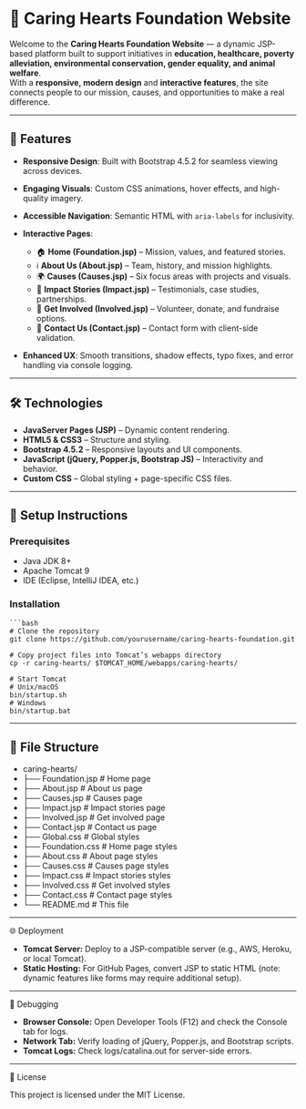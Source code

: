 # 🌟 Caring Hearts Foundation Website

Welcome to the **Caring Hearts Foundation Website** — a dynamic JSP-based platform built to support initiatives in **education, healthcare, poverty alleviation, environmental conservation, gender equality, and animal welfare**.  
With a **responsive, modern design** and **interactive features**, the site connects people to our mission, causes, and opportunities to make a real difference.  

---

## 🎯 Features

- **Responsive Design**: Built with Bootstrap 4.5.2 for seamless viewing across devices.  
- **Engaging Visuals**: Custom CSS animations, hover effects, and high-quality imagery.  
- **Accessible Navigation**: Semantic HTML with `aria-labels` for inclusivity.  
- **Interactive Pages**:  
  - 🏠 **Home (Foundation.jsp)** – Mission, values, and featured stories.  
  - ℹ️ **About Us (About.jsp)** – Team, history, and mission highlights.  
  - 🌍 **Causes (Causes.jsp)** – Six focus areas with projects and visuals.  
  - 📖 **Impact Stories (Impact.jsp)** – Testimonials, case studies, partnerships.  
  - 🤝 **Get Involved (Involved.jsp)** – Volunteer, donate, and fundraise options.  
  - 📧 **Contact Us (Contact.jsp)** – Contact form with client-side validation.  

- **Enhanced UX**: Smooth transitions, shadow effects, typo fixes, and error handling via console logging.  

---

## 🛠️ Technologies

- **JavaServer Pages (JSP)** – Dynamic content rendering.  
- **HTML5 & CSS3** – Structure and styling.  
- **Bootstrap 4.5.2** – Responsive layouts and UI components.  
- **JavaScript (jQuery, Popper.js, Bootstrap JS)** – Interactivity and behavior.  
- **Custom CSS** – Global styling + page-specific CSS files.  

---

## 🚀 Setup Instructions

### Prerequisites

- Java JDK 8+  
- Apache Tomcat 9  
- IDE (Eclipse, IntelliJ IDEA, etc.)  

### Installation

    ```bash
    # Clone the repository
    git clone https://github.com/yourusername/caring-hearts-foundation.git

    # Copy project files into Tomcat’s webapps directory
    cp -r caring-hearts/ $TOMCAT_HOME/webapps/caring-hearts/

    # Start Tomcat
    # Unix/macOS
    bin/startup.sh
    # Windows
    bin/startup.bat
    
---

## 📂 File Structure

- caring-hearts/
- ├── Foundation.jsp       # Home page
- ├── About.jsp            # About us page
- ├── Causes.jsp           # Causes page
- ├── Impact.jsp           # Impact stories page
- ├── Involved.jsp         # Get involved page
- ├── Contact.jsp          # Contact us page
- ├── Global.css           # Global styles
- ├── Foundation.css       # Home page styles
- ├── About.css            # About page styles
- ├── Causes.css           # Causes page styles
- ├── Impact.css           # Impact stories styles
- ├── Involved.css         # Get involved styles
- ├── Contact.css          # Contact page styles
- └── README.md            # This file

---

🌐 Deployment

- **Tomcat Server:** Deploy to a JSP-compatible server (e.g., AWS, Heroku, or local Tomcat).
- **Static Hosting:** For GitHub Pages, convert JSP to static HTML (note: dynamic features like forms may require additional setup).

---

🐞 Debugging

- **Browser Console:** Open Developer Tools (F12) and check the Console tab for logs.
- **Network Tab:** Verify loading of jQuery, Popper.js, and Bootstrap scripts.
- **Tomcat Logs:** Check logs/catalina.out for server-side errors.

---

📜 License

This project is licensed under the MIT License.
               


  



